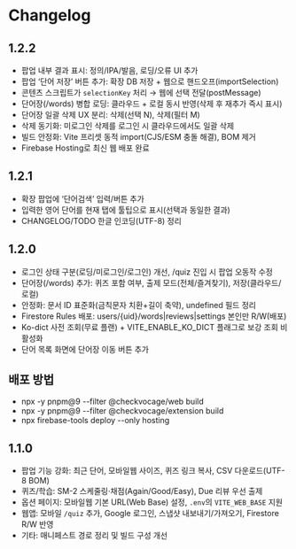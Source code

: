 # Changelog

## 1.2.2
- 팝업 내부 결과 표시: 정의/IPA/발음, 로딩/오류 UI 추가
- 팝업 ‘단어 저장’ 버튼 추가: 확장 DB 저장 + 웹으로 핸드오프(importSelection)
- 콘텐츠 스크립트가 `selectionKey` 처리 → 웹에 선택 전달(postMessage)
- 단어장(/words) 병합 로딩: 클라우드 + 로컬 동시 반영(삭제 후 재추가 즉시 표시)
- 단어장 일괄 삭제 UX 분리: 삭제(선택 N), 삭제(필터 M)
- 삭제 동기화: 미로그인 삭제를 로그인 시 클라우드에서도 일괄 삭제
- 빌드 안정화: Vite 프리셋 동적 import(CJS/ESM 충돌 해결), BOM 제거
- Firebase Hosting로 최신 웹 배포 완료

## 1.2.1
- 확장 팝업에 ‘단어검색’ 입력/버튼 추가
- 입력한 영어 단어를 현재 탭에 툴팁으로 표시(선택과 동일한 결과)
- CHANGELOG/TODO 한글 인코딩(UTF-8) 정리

## 1.2.0
- 로그인 상태 구분(로딩/미로그인/로그인) 개선, /quiz 진입 시 팝업 오동작 수정
- 단어장(/words) 추가: 퀴즈 포함 여부, 출제 모드(전체/즐겨찾기), 저장(클라우드/로컬)
- 안정화: 문서 ID 표준화(금칙문자 치환+길이 축약), undefined 필드 정리
- Firestore Rules 배포: users/{uid}/words|reviews|settings 본인만 R/W(배포)
- Ko-dict 사전 조회(무료 플랜) + VITE_ENABLE_KO_DICT 플래그로 보강 조회 비활성화
- 단어 목록 화면에 단어장 이동 버튼 추가

## 배포 방법
- npx -y pnpm@9 --filter @checkvocage/web build
- npx -y pnpm@9 --filter @checkvocage/extension build
- npx firebase-tools deploy --only hosting

## 1.1.0
- 팝업 기능 강화: 최근 단어, 모바일웹 사이즈, 퀴즈 링크 복사, CSV 다운로드(UTF-8 BOM)
- 퀴즈/학습: SM-2 스케줄링·채점(Again/Good/Easy), Due 리뷰 우선 출제
- 옵션 페이지: 모바일웹 기본 URL(Web Base) 설정, `.env`의 `VITE_WEB_BASE` 지원
- 웹앱: 모바일 `/quiz` 추가, Google 로그인, 스냅샷 내보내기/가져오기, Firestore R/W 반영
- 기타: 매니페스트 경로 정리 및 빌드 구성 개선


